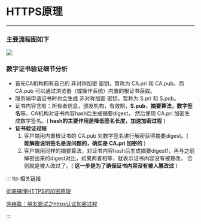 # HTTPS原理
---

### 主要流程图如下

![](http://motor.rcer666.cn/program/https.png)

### 数字证书验证细节分析
* 首先CA机构拥有自己的 非对称加密 密钥，暂称为 CA.pri 和 CA.pub。而 CA.pub 可以通过浏览器（或操作系统）内置的根证书获取。
* 服务端申请证书时也会生成 非对称加密 密钥，暂称为 S.pri 和 S.pub。
* 证书内容含有：所有者信息，颁发机构，有效期，**S.pub，摘要算法，数字签名**等。CA机构对证书内容hash后生成摘要digest，
然后使用 CA.pri 加密生成数字签名。( **hash的主要作用是降低签名长度，加速加密过程** )
* **证书验证过程**
  1. 客户端用内置根证书的 CA.pub 对数字签名进行解密获得摘要digest。( **能解密说明签名是没问题的，确实是 CA.pri 加密的** )
  2. 客户端用同样的摘要算法，对证书内容hash后生成摘要digest1，再与之前解密出来的digest对比，如果两者相等，就表示证书内容没有被篡改，
  否则就是被人改过了。( **这一步是为了确保证书内容没有被人篡改过** )

::: tip 相关链接

[彻底搞懂HTTPS的加密原理](https://zhuanlan.zhihu.com/p/43789231)

[网络篇：朋友面试之https认证加密过程](https://www.jianshu.com/p/ff5d94d6b0e0)

:::
